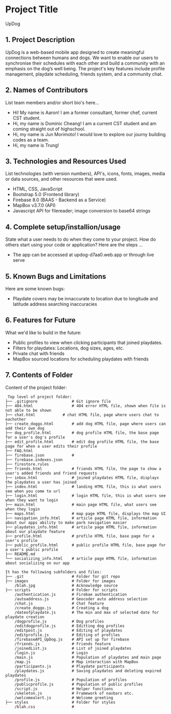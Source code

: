 # Project Title
UpDog

## 1. Project Description
UpDog is a web-based mobile app designed to create meaningful connections between humans and dogs. We want to enable our users to synchronise their schedules with each other and build a community with an emphasis on the dog’s well being. The project's key features include profile management, playdate scheduling, friends system, and a community chat.

## 2. Names of Contributors
List team members and/or short bio's here... 
* Hi! My name is Aaron! I am a former consultant, former chef, current CST student. 
* Hi, my name is Dominic Cheang! I am a current CST student and am coming straight out of highschool.
* Hi, my name is Jun Morimoto! I would love to explore our journy building codes as a team. 
* Hi, my name is Trung!
	
## 3. Technologies and Resources Used
List technologies (with version numbers), API's, icons, fonts, images, media or data sources, and other resources that were used.
* HTML, CSS, JavaScript
* Bootstrap 5.0 (Frontend library)
* Firebase 8.0 (BAAS - Backend as a Service)
* MapBox v3.7.0 (API)
* Javascript API for filereader; image conversion to base64 strings

## 4. Complete setup/installion/usage
State what a user needs to do when they come to your project.  How do others start using your code or application?
Here are the steps ...
* The app can be accessed at updog-d7aa0.web.app or through live serve

## 5. Known Bugs and Limitations
Here are some known bugs:
* Playdate covers may be innaccurate to location due to longitude and latitude address searching inaccuracies

## 6. Features for Future
What we'd like to build in the future:
* Public profiles to view when clicking participants that joined playdates. 
* Filters for playdates: Locations, dog sizes, ages, etc. 
* Private chat with friends
* MapBox sourced locations for scheduling playdates with friends
	
## 7. Contents of Folder
Content of the project folder:

```
 Top level of project folder: 
├── .gitignore               # Git ignore file
├── 404.html                 # 404 error HTML file, shown when file is not able to be shown
├── chat.html		     # chat HTML file, page where users chat to eachother
├── create_doggo.html        # add dog HTML file, page where users can add their own dog
├── dog_profile.html         # dog profile HTML file, the base page for a user's dog's profile
├── edit_profile.html        # edit dog profile HTML file, the base page for when a user edits their profile
├── FAQ.html                 
├── firebase.json            # 
├── firebase.indexes.json
├── firestore.rules
├── friends.html             # friends HTML file, the page to show a user's added friends and friend requests
├── inbox.html               # joined playdates HTML file, displays the playdates a user has joined
├── index.html               # landing HTML file, this is what users see when you come to url
├── login.html               # login HTML file, this is what users see when they want to login
├── main.html          	     # main page HTML file, what users see when they login
├── maps.html                # map page HTML file, displays the map UI
├── navigation_info.html     # article page HTML file, information about our apps ability to make park navigation easier
├── playdates_info.html      # article page HTML file, information about our playdate feature
├── profile.html             # profile HTML file, base page for a user's profile
├── public_profile.html      # public profile HTML file, base page for a user's public profile
├── README.md
└── socializing_info.html    # article page HTML file, information about socializing on our app

It has the following subfolders and files:
├── .git                     # Folder for git repo
├── images                   # Folder for images
    /blah.jpg                # Acknowledge source
├── scripts                  # Folder for scripts
    /authentication.js       # Firebae authentication
    /autoaddress.js          # Geocoder auto address selection
    /chat.js                 # Chat feature
    /create_doggo.js         # Creating a dog
    /dateofplaydate.js       # The min and max of selected date for playdate creation
    /dogprofile.js           # Dog profiles
    /editdogprofile.js       # Editting dog profiles
    /editpost.js             # Editing of playdates
    /editprofile.js          # Editing of profiles
    /firebaseAPI_UpDog.js    # API set up for firebase
    /friends.js              # Friends feature
    /joinedList.js           # List of joined playdates
    /login.js                # Login
    /main.js                 # Population of playdates and main page
    /map.js                  # Map interaction with MapBox
    /participants.js         # Playdate participants
    /playdates.js            # Saving playdates and deleting expired playdates
    /profile.js              # Population of profiles
    /publicprofile.js        # Population of public profiles
    /script.js               # Helper functions
    /skeleton.js             # Framework of navbars etc.
    /welcomealert.js         # Welcome greeting
├── styles                   # Folder for styles
    /blah.css                # 



```



